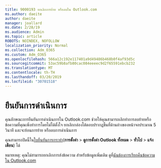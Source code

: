```yaml
---
title: 9000193 ยกเลิกการย้าย หรือลบใน Outlook.com
ms.author: daeite
author: daeite
manager: joallard
ms.date: 2/28/19
ms.audience: Admin
ms.topic: article
ROBOTS: NOINDEX, NOFOLLOW
localization_priority: Normal
ms.collection: Adm_O365
ms.custom: Adm_O365
ms.openlocfilehash: 566a12c192e117401a9d49486b468b0f4af93d5c
ms.sourcegitcommit: 53ac59b8afb80cac084eeeec9d2f65591ebcb232
ms.translationtype: MT
ms.contentlocale: th-TH
ms.lasthandoff: 03/20/2019
ms.locfileid: "30701518"
---
```

# <a name="action-confirmations"></a>ยืนยันการดำเนินการ

คุณลักษณะการยืนยันการดำเนินการใน Outlook.com ช่วยให้คุณสามารถเลิกทำการลบย้ายหรือข้อความที่คุณเพิ่งทำการโดยไม่ได้ตั้งใจ ยกเลิกกล่องโต้ตอบปรากฏขึ้นที่ด้านล่างของหน้าจอประมาณ 5 วินาที และจะย้อนการย้าย หรือลบการดำเนินการ

คุณสามารถปิดนี้ใน[ใบยืนยันการกระทำ](https://outlook.live.com/mail/options/general/notifications)(**การตั้งค่า** > **ดูการตั้งค่า Outlook ทั้งหมด** > **ทั่วไป** > **แจ้งเตือน**) ได้

หมายเหตุ: คุณไม่สามารถยกเลิกการส่งข้อความ สำหรับข้อมูลเพิ่มเติม ดูที่[ฉันต้องการเรียกคืนข้อความใน Outlook.com](https://support.office.com/article/c069ddde-5282-4085-8f4c-d7b133324f8a)
